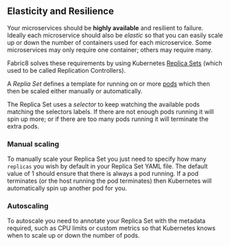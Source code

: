 ## Elasticity and Resilience

Your microservices should be __highly available__ and resilient to failure. Ideally each microservice should also be _elastic_ so that you can easily scale up or down the number of containers used for each microservice. Some microservices may only require one container; others may require many. 

Fabric8 solves these requirements by using Kubernetes [Replica Sets](../replicationControllers.html) (which used to be called Replication Controllers). 

A _Replia Set_ defines a template for running on or more [pods](../pods.html) which then then be scaled either manually or automatically.

The Replica Set uses a _selector_ to keep watching the available pods matching the selectors labels. If there are not enough pods running it will spin up more; or if there are too many pods running it will terminate the extra pods.

### Manual scaling

To manually scale your Replica Set you just need to specify how many `replicas` you wish by default in your Replica Set YAML file. The default value of 1 should ensure that there is always a pod running. If a pod terminates (or the host running the pod terminates) then Kubernetes will automatically spin up another pod for you.

### Autoscaling

To autoscale you need to annotate your Replica Set with the metadata required, such as CPU limits or custom metrics so that Kubernetes knows when to scale up or down the number of pods.
